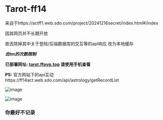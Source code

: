 # Tarot-ff14
来自于https://actff1.web.sdo.com/project/20241216secret/index.html#/index 

因其网页并不长期开放 

故去除掉其中关于登陆/后端数据库的交互等的api响应 改为本地缓存

***去tm的次数限制***

**已部署网址: [tarot.ffpvp.top](https://tarot.ffpvp.top/#/index)  请使用手机查看**

**PS:** 官方网站下的api互动https://ff14act.web.sdo.com/api/astrology/getRecordList



![image](https://github.com/user-attachments/assets/9dd3702e-289d-4dcd-a84a-9fdd45673251)

![image](https://github.com/user-attachments/assets/2c683a98-3b1e-4428-8944-7ab0a99e339a)


### 你最好不记录
